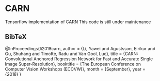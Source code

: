 # CARN
Tensorflow implementation of CARN
This code is still under maintenance


## BibTeX
@InProceedings{li2018carn,
    author = {Li, Yawei and Agustsson, Eirikur and Gu, Shuhang and Timofte, Radu and Van Gool, Luc},
    title = {CARN: Convolutional Anchored Regression Network for Fast and Accurate Single Image Super-Resolution},
    booktitle = {The European Conference on Computer Vision Workshops (ECCVW)},
    month = {September},
    year = {2018}
}
